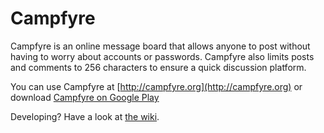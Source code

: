 Campfyre
========

Campfyre is an online message board that allows anyone to post without having to worry about accounts or passwords. Campfyre also limits posts and comments to 256 characters to ensure a quick discussion platform.

You can use Campfyre at [http://campfyre.org](http://campfyre.org) or download [Campfyre on Google Play](https://play.google.com/store/apps/details?id=nz.co.nickwebster.campfyre)

Developing? Have a look at [the wiki](https://github.com/NickGeek/Campfyre/wiki/Building-Campfyre).